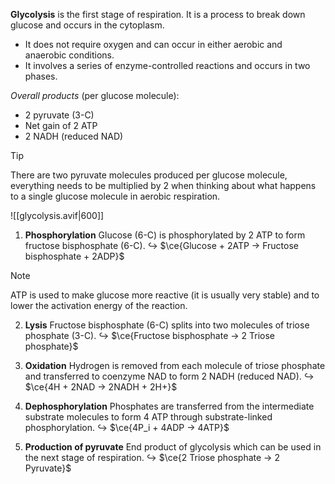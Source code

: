 **Glycolysis** is the first stage of respiration. It is a process to <span class="hi-green">break down glucose</span> and <span class="hi-green">occurs in the cytoplasm</span>.
- It <span class="hi-green">does not require oxygen</span> and can occur in either aerobic and anaerobic conditions.
- It involves a series of <span class="hi-green">enzyme-controlled</span> reactions and occurs in two phases.

*Overall products* (per glucose molecule):
- 2 pyruvate (3-C)
- Net gain of 2 ATP
- 2 NADH (reduced NAD)

> [!tip]
> There are two pyruvate molecules produced per glucose molecule, everything needs to be multiplied by 2 when thinking about what happens to a single glucose molecule in aerobic respiration.

![[glycolysis.avif|600]]

1. **Phosphorylation**
   Glucose (6-C) is phosphorylated by 2 ATP to form fructose bisphosphate (6-C).
   ↪️ $\ce{Glucose + 2ATP → Fructose bisphosphate + 2ADP}$

> [!note]
> ATP is used to make glucose more reactive (it is usually very stable) and to lower the activation energy of the reaction.

2. **Lysis**
   Fructose bisphosphate (6-C) splits into two molecules of triose phosphate (3-C).
   ↪️ $\ce{Fructose bisphosphate → 2 Triose phosphate}$

3. **Oxidation**
   Hydrogen is removed from each molecule of triose phosphate and transferred to coenzyme NAD to form 2 NADH (reduced NAD).
   ↪️ $\ce{4H + 2NAD → 2NADH + 2H+}$

4. **Dephosphorylation**
   Phosphates are transferred from the intermediate substrate molecules to form 4 ATP through substrate-linked phosphorylation.
   ↪️ $\ce{4P_i + 4ADP → 4ATP}$

5. **Production of pyruvate**
   End product of glycolysis which can be used in the next stage of respiration.
   ↪️ $\ce{2 Triose phosphate → 2 Pyruvate}$
